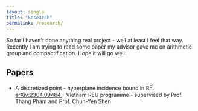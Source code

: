 ```yaml
---
layout: single
title: "Research"
permalink: /research/
---
```


So far I haven't done anything real project - well at least I feel that way. Recently I am trying to read some paper my advisor gave me on arithmetic group and compactification. Hope it will go well. 

## Papers
  * A discretized point - hyperplane incidence bound in $\mathbb{R}^d$. [arXiv:2304.09464
](https://arxiv.org/abs/2304.09464) - Vietnam REU programme - supervised by Prof. Thang Pham and Prof. Chun-Yen Shen 

